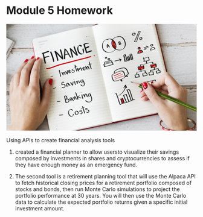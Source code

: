 # Module 5 Homework

![Financial Planner](Images/financial-planner.png)

Using APIs to create financial analysis tools

1. created a financial planner to allow usersto visualize their savings composed by investments in shares and cryptocurrencies to assess if they have enough money as an emergency fund.

2. The second tool is a retirement planning tool that will use the Alpaca API to fetch historical closing prices for a retirement portfolio composed of stocks and bonds, then run Monte Carlo simulations to project the portfolio performance at 30 years. You will then use the Monte Carlo data to calculate the expected portfolio returns given a specific initial investment amount.

